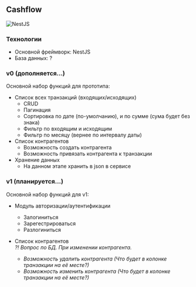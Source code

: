 ## Cashflow
![NestJS](https://img.shields.io/badge/nestjs-%23E0234E.svg?style=for-the-badge&logo=nestjs&logoColor=white)
### Технологии
- Основной фреймворк: NestJS
- База данных: ?

### v0 (дополняется...)
Основной набор функций для прототипа:
- Список всех транзакций (входящих/исходящих)
    - CRUD
    - Пагинация
    - Сортировка по дате (по-умолчанию), и по сумме (сума будет без знака)
    - Фильтр по входящим и исходящим
    - Фильтр по месяцу (вернее по интервалу даты)
- Список контрагентов
    - Возможность создать контрагента
    - Возможность привязать контрагента к транзакции
- Хранение данных
  - На данном этапе хранить в json в сервисе

### v1 (планируется...)
Основной набор функций для v1:
- Модуль авторизации/аутентификации
    - Залогиниться
    - Зарегестрироваться
    - Разлогиниться

- Список контрагентов<br />
  <i>?! Вопрос по БД. При изменении контрагента.<i/>
    - Возможность удалить контрагента (Что будет в колонке транзакции на её месте?)
    - Возможность изменить контрагента (Что будет в колонке транзакции на её месте?)
